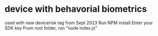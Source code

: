 # device with behavorial biometrics
 used with new devicerisk tag from Sept 2023
Run NPM install
Enter your SDK key
From root folder, run "node index.js"
